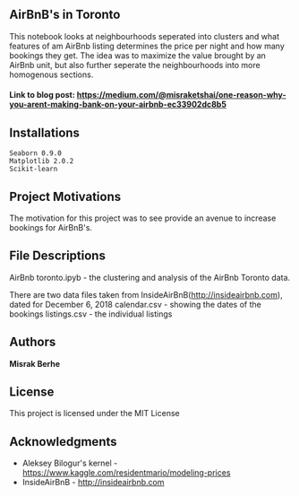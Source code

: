 ## AirBnB's in Toronto

This notebook looks at neighbourhoods seperated into clusters and what features of am AirBnb listing determines the price per night and how many bookings they get. The idea was to maximize the value brought by an AirBnb unit, but also further seperate the neighbourhoods into more homogenous sections.

#### Link to blog post: https://medium.com/@misraketshai/one-reason-why-you-arent-making-bank-on-your-airbnb-ec33902dc8b5


## Installations

```
Seaborn 0.9.0
Matplotlib 2.0.2
Scikit-learn 
```

## Project Motivations

The motivation for this project was to see provide an avenue to increase bookings for AirBnB's. 

## File Descriptions

AirBnb toronto.ipyb - the clustering and analysis of the AirBnb Toronto data.

There are two data files taken from InsideAirBnB(http://insideairbnb.com), dated for December 6, 2018
  calendar.csv - showing the dates of the bookings
  listings.csv - the individual listings
  
  
  
## Authors

**Misrak Berhe** 

## License

This project is licensed under the MIT License 

## Acknowledgments

* Aleksey Bilogur's kernel - https://www.kaggle.com/residentmario/modeling-prices
* InsideAirBnB - http://insideairbnb.com
